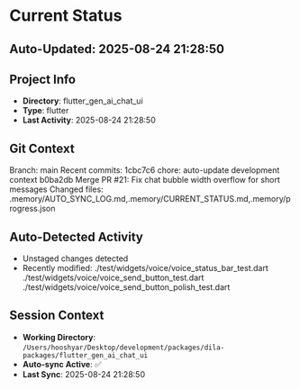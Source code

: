 # Current Status

## Auto-Updated: 2025-08-24 21:28:50

## Project Info
- **Directory**: flutter_gen_ai_chat_ui
- **Type**: flutter
- **Last Activity**: 2025-08-24 21:28:50

## Git Context
Branch: main
Recent commits:
1cbc7c6 chore: auto-update development context
b0ba2db Merge PR #21: Fix chat bubble width overflow for short messages
Changed files: .memory/AUTO_SYNC_LOG.md,.memory/CURRENT_STATUS.md,.memory/progress.json

## Auto-Detected Activity

- Unstaged changes detected
- Recently modified: ./test/widgets/voice/voice_status_bar_test.dart
./test/widgets/voice/voice_send_button_test.dart
./test/widgets/voice/voice_send_button_polish_test.dart

## Session Context
- **Working Directory**: `/Users/hooshyar/Desktop/development/packages/dila-packages/flutter_gen_ai_chat_ui`
- **Auto-sync Active**: ✅
- **Last Sync**: 2025-08-24 21:28:50

